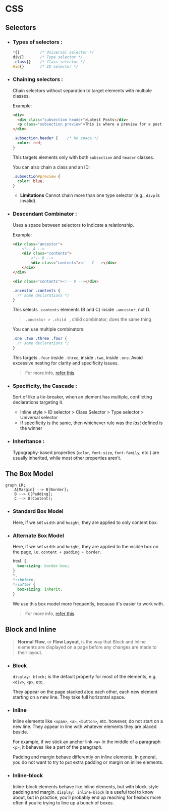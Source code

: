 ﻿  # CSS

## Selectors
- ### Types of selectors :
	```css
	*{}			/* Universal selector */
	div{}		/* Type selector */
	.class{}	/* Class selector */
	#id{}		/* ID selector */
	```
- ### Chaining selectors :

	Chain selectors without separation to target elements with multiple classes.

	Example:
	```html
	<div>
	  <div class="subsection header">Latest Posts</div>
	  <p class="subsection preview">This is where a preview for a post might go.</p>
	</div>
	```
	```css
	.subsection.header {	/* No space */
	  color: red;
	}
	```
	This targets elements only with both `subsection` and `header` classes.

	You can also chain a class and an ID:
	```css
	.subsection#preview {
	  color: blue;
	}
	```

	- **Limitations**
	Cannot chain more than one type selector (e.g., `divp` is invalid).

- ### Descendant Combinator :
	Uses a space between selectors to indicate a relationship.

	Example:
	```html
	<div class="ancestor">
		<!-- A -->
		<div class="contents">
			<!-- B -->
			<div class="contents"><!-- C --></div>
		</div>
	</div>
	
	<div class="contents"><!-- D --></div>
	```
	```css
	.ancestor .contents {
	  /* some declarations */
	}
	```
	This selects `.contents` elements (B and C) inside `.ancestor`, not D.
	> `.ancestor > .child ` , child combinator, does the same thing

	You can use multiple combinators:
	```css
	.one .two .three .four {
	  /* some declarations */
	}
	```
	This targets `.four` inside `.three`, inside `.two`, inside `.one`. Avoid excessive nesting for clarity and specificity issues.
	> For more info, [refer this](https://www.theodinproject.com/lessons/foundations-intro-to-css#chaining-selectors).


- ### Specificity, the Cascade :

	Sort of like a tie-breaker, when an element has multiple, conflicting declarations targeting it.  
	- Inline style > ID selector > Class Selector > Type selector > Universal selector
	- If specificity is the same, then whichever rule was the _last_ defined is the winner
- ### Inheritance :
	Typography-based properties (`color`, `font-size`, `font-family`, etc.) are usually inherited, while most other properties aren’t.
	
	

## The Box Model


```mermaid
graph LR;
    A[Margin] --> B[Border];
    B --> C[Padding];
    C --> D[Content];
```
- ### Standard Box Model
	Here, if we set `width` and `height`, they are applied to only content box. 
- ### Alternate Box Model
	Here, if we set `width` and `height`, they are applied to the visible box on the page, i.e. `content + padding + border`. 
	```css
	html {
	  box-sizing: border-box;
	}
	*,
	*::before,
	*::after {
	  box-sizing: inherit;
	}
	```
	We use this box model more frequently, because it's easier to work with.
	> For more info, [refer this](https://developer.mozilla.org/en-US/docs/Learn/CSS/Building_blocks/The_box_model#the_standard_css_box_model).


## Block and Inline

> **Normal Flow**, or **Flow Layout**, is the way that Block and Inline elements are displayed on a page before any changes are made to their layout. 

-  ### Block
	`display: block;` is the default property for most of the elements, e.g. `<div>`, `<p>`, etc. 

	They appear on the page stacked atop each other, each new element starting on a new line. They take full horizontal space.

- ### Inline
	Inline elements like `<span>`, `<a>`, `<button>`, etc. however, do not start on a new line. They appear in line with whatever elements they are placed beside. 
	
	For example, if we stick an anchor link `<a>` in the middle of a paragraph `<p>`, it behaves like a part of the paragraph. 

	 Padding and margin behave differently on inline elements. In general, you do not want to try to put extra padding or margin on inline elements.

- ### Inline-block
	Inline-block elements behave like inline elements, but with block-style padding and margin. `display: inline-block` is a useful tool to know about, but in practice, you’ll probably end up reaching for flexbox more often if you’re trying to line up a bunch of boxes.